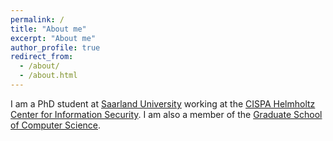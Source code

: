 ```yaml
---
permalink: /
title: "About me"
excerpt: "About me"
author_profile: true
redirect_from: 
  - /about/
  - /about.html
---
```



I am a PhD student at [Saarland University](http://www.uni-saarland.de/) working at the [CISPA Helmholtz Center for Information Security](https://cispa.de/en). 
I am also a member of the [Graduate School of Computer Science](https://www.graduateschool-computerscience.de/).

